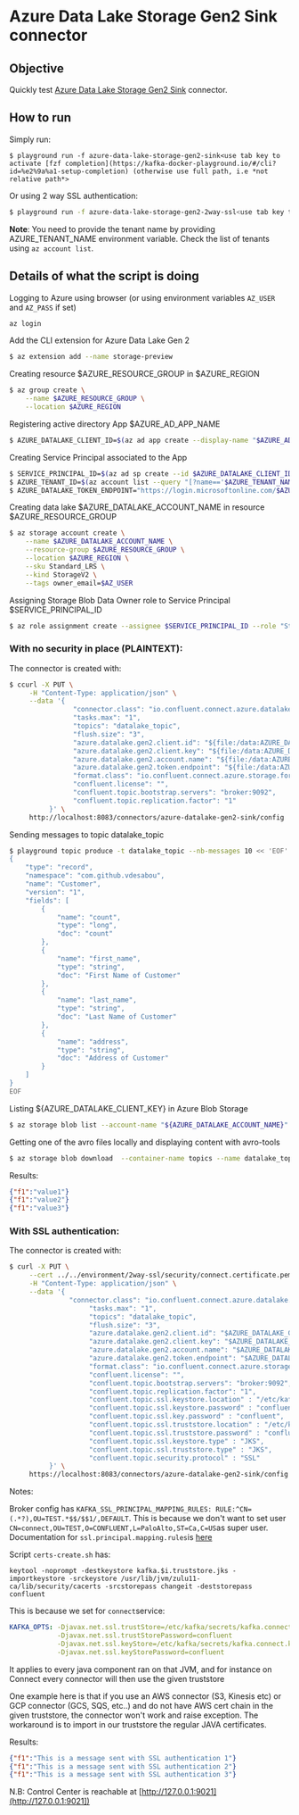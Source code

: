 # Azure Data Lake Storage Gen2 Sink connector



## Objective

Quickly test [Azure Data Lake Storage Gen2 Sink](https://docs.confluent.io/current/connect/kafka-connect-azure-data-lake-gen2-storage/index.html#quick-start) connector.



## How to run

Simply run:

```
$ playground run -f azure-data-lake-storage-gen2-sink<use tab key to activate [fzf completion](https://kafka-docker-playground.io/#/cli?id=%e2%9a%a1-setup-completion) (otherwise use full path, i.e *not relative path*>
```

Or using 2 way SSL authentication:

```bash
$ playground run -f azure-data-lake-storage-gen2-2way-ssl<use tab key to activate [fzf completion](https://kafka-docker-playground.io/#/cli?id=%e2%9a%a1-setup-completion) (otherwise use full path, i.e *not relative path*>
```

**Note**: You need to provide the tenant name by providing AZURE_TENANT_NAME environment variable. Check the list of tenants using `az account list`.
## Details of what the script is doing

Logging to Azure using browser (or using environment variables `AZ_USER` and `AZ_PASS` if set)

```bash
az login
```

Add the CLI extension for Azure Data Lake Gen 2

```bash
$ az extension add --name storage-preview
```

Creating resource $AZURE_RESOURCE_GROUP in $AZURE_REGION

```bash
$ az group create \
    --name $AZURE_RESOURCE_GROUP \
    --location $AZURE_REGION
```

Registering active directory App $AZURE_AD_APP_NAME

```bash
$ AZURE_DATALAKE_CLIENT_ID=$(az ad app create --display-name "$AZURE_AD_APP_NAME" --is-fallback-public-client false --sign-in-audience AzureADandPersonalMicrosoftAccount --query appId -o tsv)
```

Creating Service Principal associated to the App

```bash
$ SERVICE_PRINCIPAL_ID=$(az ad sp create --id $AZURE_DATALAKE_CLIENT_ID | jq -r '.id')
$ AZURE_TENANT_ID=$(az account list --query "[?name=='$AZURE_TENANT_NAME']" | jq -r '.[].tenantId')
$ AZURE_DATALAKE_TOKEN_ENDPOINT="https://login.microsoftonline.com/$AZURE_TENANT_ID/oauth2/token"
```

Creating data lake $AZURE_DATALAKE_ACCOUNT_NAME in resource $AZURE_RESOURCE_GROUP

```bash
$ az storage account create \
    --name $AZURE_DATALAKE_ACCOUNT_NAME \
    --resource-group $AZURE_RESOURCE_GROUP \
    --location $AZURE_REGION \
    --sku Standard_LRS \
    --kind StorageV2 \
    --tags owner_email=$AZ_USER
```

Assigning Storage Blob Data Owner role to Service Principal $SERVICE_PRINCIPAL_ID

```bash
$ az role assignment create --assignee $SERVICE_PRINCIPAL_ID --role "Storage Blob Data Owner"
```

### With no security in place (PLAINTEXT):

The connector is created with:

```bash
$ ccurl -X PUT \
     -H "Content-Type: application/json" \
     --data '{
                "connector.class": "io.confluent.connect.azure.datalake.gen2.AzureDataLakeGen2SinkConnector",
                "tasks.max": "1",
                "topics": "datalake_topic",
                "flush.size": "3",
                "azure.datalake.gen2.client.id": "${file:/data:AZURE_DATALAKE_CLIENT_ID}",
                "azure.datalake.gen2.client.key": "${file:/data:AZURE_DATALAKE_CLIENT_PASSWORD}",
                "azure.datalake.gen2.account.name": "${file:/data:AZURE_DATALAKE_ACCOUNT_NAME}",
                "azure.datalake.gen2.token.endpoint": "${file:/data:AZURE_DATALAKE_TOKEN_ENDPOINT}",
                "format.class": "io.confluent.connect.azure.storage.format.avro.AvroFormat",
                "confluent.license": "",
                "confluent.topic.bootstrap.servers": "broker:9092",
                "confluent.topic.replication.factor": "1"
          }' \
     http://localhost:8083/connectors/azure-datalake-gen2-sink/config | jq .
```

Sending messages to topic datalake_topic

```bash
$ playground topic produce -t datalake_topic --nb-messages 10 << 'EOF'
{
    "type": "record",
    "namespace": "com.github.vdesabou",
    "name": "Customer",
    "version": "1",
    "fields": [
        {
            "name": "count",
            "type": "long",
            "doc": "count"
        },
        {
            "name": "first_name",
            "type": "string",
            "doc": "First Name of Customer"
        },
        {
            "name": "last_name",
            "type": "string",
            "doc": "Last Name of Customer"
        },
        {
            "name": "address",
            "type": "string",
            "doc": "Address of Customer"
        }
    ]
}
EOF
```

Listing ${AZURE_DATALAKE_CLIENT_KEY} in Azure Blob Storage

```bash
$ az storage blob list --account-name "${AZURE_DATALAKE_ACCOUNT_NAME}" --container-name topics
```

Getting one of the avro files locally and displaying content with avro-tools

```bash
$ az storage blob download  --container-name topics --name datalake_topic/partition=0/datalake_topic+0+0000000000.avro --file /tmp/datalake_topic+0+0000000000.avro --account-name "${AZURE_DATALAKE_ACCOUNT_NAME}"
```

Results:

```json
{"f1":"value1"}
{"f1":"value2"}
{"f1":"value3"}
```

### With SSL authentication:

The connector is created with:

```bash
$ curl -X PUT \
     --cert ../../environment/2way-ssl/security/connect.certificate.pem --key ../../environment/2way-ssl/security/connect.key --tlsv1.2 --cacert ../../environment/2way-ssl/security/snakeoil-ca-1.crt \
     -H "Content-Type: application/json" \
     --data '{
               "connector.class": "io.confluent.connect.azure.datalake.gen2.AzureDataLakeGen2SinkConnector",
                    "tasks.max": "1",
                    "topics": "datalake_topic",
                    "flush.size": "3",
                    "azure.datalake.gen2.client.id": "$AZURE_DATALAKE_CLIENT_ID",
                    "azure.datalake.gen2.client.key": "$AZURE_DATALAKE_CLIENT_PASSWORD",
                    "azure.datalake.gen2.account.name": "$AZURE_DATALAKE_ACCOUNT_NAME",
                    "azure.datalake.gen2.token.endpoint": "$AZURE_DATALAKE_TOKEN_ENDPOINT",
                    "format.class": "io.confluent.connect.azure.storage.format.avro.AvroFormat",
                    "confluent.license": "",
                    "confluent.topic.bootstrap.servers": "broker:9092",
                    "confluent.topic.replication.factor": "1",
                    "confluent.topic.ssl.keystore.location" : "/etc/kafka/secrets/kafka.connect.keystore.jks",
                    "confluent.topic.ssl.keystore.password" : "confluent",
                    "confluent.topic.ssl.key.password" : "confluent",
                    "confluent.topic.ssl.truststore.location" : "/etc/kafka/secrets/kafka.connect.truststore.jks",
                    "confluent.topic.ssl.truststore.password" : "confluent",
                    "confluent.topic.ssl.keystore.type" : "JKS",
                    "confluent.topic.ssl.truststore.type" : "JKS",
                    "confluent.topic.security.protocol" : "SSL"
          }' \
     https://localhost:8083/connectors/azure-datalake-gen2-sink/config | jq .
```

Notes:

Broker config has `KAFKA_SSL_PRINCIPAL_MAPPING_RULES: RULE:^CN=(.*?),OU=TEST.*$$/$$1/,DEFAULT`. This is because we don't want to set user `CN=connect,OU=TEST,O=CONFLUENT,L=PaloAlto,ST=Ca,C=US`as super user. Documentation for `ssl.principal.mapping.rules`is [here](https://docs.confluent.io/current/kafka/authorization.html#user-names)

Script `certs-create.sh` has:

```
keytool -noprompt -destkeystore kafka.$i.truststore.jks -importkeystore -srckeystore /usr/lib/jvm/zulu11-ca/lib/security/cacerts -srcstorepass changeit -deststorepass confluent
```

This is because we set for `connect`service:

```yaml
KAFKA_OPTS: -Djavax.net.ssl.trustStore=/etc/kafka/secrets/kafka.connect.truststore.jks
            -Djavax.net.ssl.trustStorePassword=confluent
            -Djavax.net.ssl.keyStore=/etc/kafka/secrets/kafka.connect.keystore.jks
            -Djavax.net.ssl.keyStorePassword=confluent
```

It applies to every java component ran on that JVM, and for instance on Connect every connector will then use the given truststore

One example here is that if you use an AWS connector (S3, Kinesis etc) or GCP connector (GCS, SQS, etc..) and do not have AWS cert chain in the given truststore, the connector won't work and raise exception.
The workaround is to import in our truststore the regular JAVA certificates.

Results:

```json
{"f1":"This is a message sent with SSL authentication 1"}
{"f1":"This is a message sent with SSL authentication 2"}
{"f1":"This is a message sent with SSL authentication 3"}
```

N.B: Control Center is reachable at [http://127.0.0.1:9021](http://127.0.0.1:9021])
